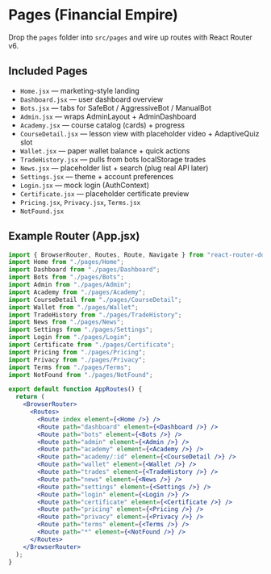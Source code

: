 
# Pages (Financial Empire)

Drop the `pages` folder into `src/pages` and wire up routes with React Router v6.

## Included Pages
- `Home.jsx` — marketing-style landing
- `Dashboard.jsx` — user dashboard overview
- `Bots.jsx` — tabs for SafeBot / AggressiveBot / ManualBot
- `Admin.jsx` — wraps AdminLayout + AdminDashboard
- `Academy.jsx` — course catalog (cards) + progress
- `CourseDetail.jsx` — lesson view with placeholder video + AdaptiveQuiz slot
- `Wallet.jsx` — paper wallet balance + quick actions
- `TradeHistory.jsx` — pulls from bots localStorage trades
- `News.jsx` — placeholder list + search (plug real API later)
- `Settings.jsx` — theme + account preferences
- `Login.jsx` — mock login (AuthContext)
- `Certificate.jsx` — placeholder certificate preview
- `Pricing.jsx`, `Privacy.jsx`, `Terms.jsx`
- `NotFound.jsx`

## Example Router (App.jsx)
```jsx
import { BrowserRouter, Routes, Route, Navigate } from "react-router-dom";
import Home from "./pages/Home";
import Dashboard from "./pages/Dashboard";
import Bots from "./pages/Bots";
import Admin from "./pages/Admin";
import Academy from "./pages/Academy";
import CourseDetail from "./pages/CourseDetail";
import Wallet from "./pages/Wallet";
import TradeHistory from "./pages/TradeHistory";
import News from "./pages/News";
import Settings from "./pages/Settings";
import Login from "./pages/Login";
import Certificate from "./pages/Certificate";
import Pricing from "./pages/Pricing";
import Privacy from "./pages/Privacy";
import Terms from "./pages/Terms";
import NotFound from "./pages/NotFound";

export default function AppRoutes() {
  return (
    <BrowserRouter>
      <Routes>
        <Route index element={<Home />} />
        <Route path="dashboard" element={<Dashboard />} />
        <Route path="bots" element={<Bots />} />
        <Route path="admin" element={<Admin />} />
        <Route path="academy" element={<Academy />} />
        <Route path="academy/:id" element={<CourseDetail />} />
        <Route path="wallet" element={<Wallet />} />
        <Route path="trades" element={<TradeHistory />} />
        <Route path="news" element={<News />} />
        <Route path="settings" element={<Settings />} />
        <Route path="login" element={<Login />} />
        <Route path="certificate" element={<Certificate />} />
        <Route path="pricing" element={<Pricing />} />
        <Route path="privacy" element={<Privacy />} />
        <Route path="terms" element={<Terms />} />
        <Route path="*" element={<NotFound />} />
      </Routes>
    </BrowserRouter>
  );
}
```
